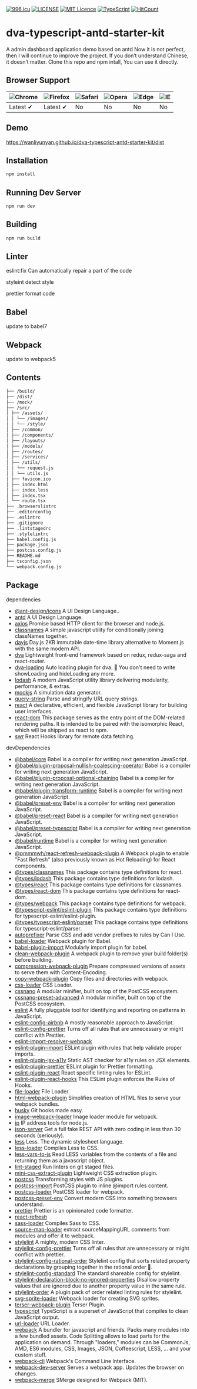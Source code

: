 
<a href="https://996.icu"><img src="https://img.shields.io/badge/link-996.icu-red.svg" alt="996.icu" /></a>
[![LICENSE](https://img.shields.io/badge/license-Anti%20996-blue.svg)](https://github.com/996icu/996.ICU/blob/master/LICENSE)
[![MIT Licence](https://badges.frapsoft.com/os/mit/mit.svg?v=103)](https://opensource.org/licenses/mit-license.php)
[![TypeScript](https://badges.frapsoft.com/typescript/version/typescript-next.svg?v=101)](https://github.com/ellerbrock/typescript-badges/)
[![HitCount](http://hits.dwyl.io/wanliyunyan/wanliyunyan/dva-typescript-antd-starter-kit.svg)](http://hits.dwyl.io/wanliyunyan/wanliyunyan/dva-typescript-antd-starter-kit)

# dva-typescript-antd-starter-kit

A admin dashboard application demo based on antd
Now it is not perfect, then I will continue to improve the project. 
If you don’t understand Chinese, it doesn’t matter. Clone this repo and npm intall, You can use it directly.

## Browser Support

![Chrome](https://raw.github.com/alrra/browser-logos/master/src/chrome/chrome_48x48.png) | ![Firefox](https://raw.github.com/alrra/browser-logos/master/src/firefox/firefox_48x48.png) | ![Safari](https://raw.github.com/alrra/browser-logos/master/src/safari/safari_48x48.png) | ![Opera](https://raw.github.com/alrra/browser-logos/master/src/opera/opera_48x48.png) | ![Edge](https://raw.github.com/alrra/browser-logos/master/src/edge/edge_48x48.png) | ![IE](https://raw.github.com/alrra/browser-logos/master/src/archive/internet-explorer_9-11/internet-explorer_9-11_48x48.png) |
--- | --- | --- | --- | --- | --- |
Latest ✔ | Latest ✔ | No | No | No | No |

## Demo
https://wanliyunyan.github.io/dva-typescript-antd-starter-kit/dist

## Installation

```bash
npm install
```

## Running Dev Server

```bash
npm run dev
```

## Building

```bash
npm run build
```
## Linter
eslint:fix Can automatically repair a part of the code  

styleint detect style 

prettier format code

## Babel
update to babel7

## Webpack
update to webpack5

## Contents

```bash
├── /build/                   
├── /dist/     
├── /mock/      
├── /src/              
│ ├── /assets/        
│ │ └── /images/       
│ │ └── /style/               
│ ├── /common/        
│ ├── /components/     
│ ├── /layouts/        
│ ├── /models/         
│ ├── /routes/         
│ ├── /services/       
│ ├── /utils/          
│ │ └── request.js     
│ │ └── utils.js 
│ ├── favicon.ico      
│ ├── index.html       
│ ├── index.less       
│ ├── index.tsx        
│ └── route.tsx 
├── .browserslistrc      
├── .editorconfig     
├── .eslintrc          
├── .gitignore  
├── .lintstagedrc     
├── .stylelintrc       
├── babel.config.js  
├── package.json       
├── postcss.config.js  
├── README.md  
├── tsconfig.json       
└── webpack.config.js  
```

## Package
dependencies
-   [@ant-design/icons](https://github.com/ant-design/ant-design) A UI Design Language..
-   [antd](https://github.com/ant-design/ant-design) A UI Design Language.
-   [axios](https://github.com/axios/axios) Promise based HTTP client for the browser and node.js.
-   [classnames](https://github.com/JedWatson/classnames) A simple javascript utility for conditionally joining classNames together.
-   [dayjs](https://github.com/iamkun/dayjs) Day.js 2KB immutable date-time library alternative to Moment.js with the same modern API.
-   [dva](https://github.com/dvajs/dva) Lightweight front-end framework based on redux, redux-saga and react-router.
-   [dva-loading](https://github.com/dvajs/dva/tree/master/packages/dva-loading) Auto loading plugin for dva. 👏 You don't need to write showLoading and hideLoading any more.
-   [lodash](https://github.com/lodash/lodash) A modern JavaScript utility library delivering modularity, performance, & extras.
-   [mockjs](https://github.com/nuysoft/Mock) A simulation data generator.
-   [query-string](https://github.com/sindresorhus/query-string) Parse and stringify URL query strings.
-   [react](https://github.com/facebook/react) A declarative, efficient, and flexible JavaScript library for building user interfaces.
-   [react-dom](https://github.com/facebook/react) This package serves as the entry point of the DOM-related rendering paths. It is intended to be paired with the isomorphic React, which will be shipped as react to npm.
-   [swr](https://github.com/zeit/swr) React Hooks library for remote data fetching.

devDependencies
-   [@babel/core](https://github.com/babel/babel) Babel is a compiler for writing next generation JavaScript. 
-   [@babel/plugin-proposal-nullish-coalescing-operator](https://github.com/babel/babel) Babel is a compiler for writing next generation JavaScript. 
-   [@babel/plugin-proposal-optional-chaining](https://github.com/babel/babel) Babel is a compiler for writing next generation JavaScript. 
-   [@babel/plugin-transform-runtime](https://github.com/babel/babel) Babel is a compiler for writing next generation JavaScript. 
-   [@babel/preset-env](https://github.com/babel/babel) Babel is a compiler for writing next generation JavaScript. 
-   [@babel/preset-react](https://github.com/babel/babel) Babel is a compiler for writing next generation JavaScript. 
-   [@babel/preset-typescript](https://github.com/babel/babel) Babel is a compiler for writing next generation JavaScript. 
-   [@babel/runtime](https://github.com/babel/babel) Babel is a compiler for writing next generation JavaScript. 
-   [@pmmmwh/react-refresh-webpack-plugin](https://github.com/pmmmwh/react-refresh-webpack-plugin) A Webpack plugin to enable "Fast Refresh" (also previously known as Hot Reloading) for React components. 
-   [@types/classnames](https://github.com/DefinitelyTyped/DefinitelyTyped) This package contains type definitions for react.
-   [@types/lodash](https://github.com/DefinitelyTyped/DefinitelyTyped) This package contains type definitions for lodash.
-   [@types/react](https://github.com/DefinitelyTyped/DefinitelyTyped) This package contains type definitions for classnames.
-   [@types/react-dom](https://github.com/DefinitelyTyped/DefinitelyTyped) This package contains type definitions for react-dom.
-   [@types/webpack](https://github.com/DefinitelyTyped/DefinitelyTyped) This package contains type definitions for webpack.
-   [@typescript-eslint/eslint-plugin](https://github.com/DefinitelyTyped/DefinitelyTyped) This package contains type definitions for typescript-eslint/eslint-plugin.
-   [@types/typescript-eslint/parser](https://github.com/DefinitelyTyped/DefinitelyTyped) This package contains type definitions for typescript-eslint/parser.
-   [autoprefixer](https://github.com/postcss/autoprefixer) Parse CSS and add vendor prefixes to rules by Can I Use.
-   [babel-loader](https://github.com/babel/babel-loader) Webpack plugin for Babel.
-   [babel-plugin-import](https://github.com/ant-design/babel-plugin-import) Modularly import plugin for babel.
-   [clean-webpack-plugin](https://github.com/johnagan/clean-webpack-plugin) A webpack plugin to remove your build folder(s) before building.
-   [compression-webpack-plugin](https://github.com/webpack-contrib/compression-webpack-plugin) Prepare compressed versions of assets to serve them with Content-Encoding.
-   [copy-webpack-plugin](https://github.com/webpack-contrib/copy-webpack-plugin) Copy files and directories with webpack.
-   [css-loader](https://github.com/webpack-contrib/css-loader) CSS Loader.
-   [cssnano](https://github.com/ben-eb/cssnano) A modular minifier, built on top of the PostCSS ecosystem. 
-   [cssnano-preset-advanced](https://github.com/ben-eb/cssnano) A modular minifier, built on top of the PostCSS ecosystem. 
-   [eslint](https://github.com/eslint/eslint) A fully pluggable tool for identifying and reporting on patterns in JavaScript.
-   [eslint-config-airbnb](https://github.com/airbnb/javascript) A mostly reasonable approach to JavaScript.
-   [eslint-config-prettier](https://github.com/prettier/eslint-config-prettier) Turns off all rules that are unnecessary or might conflict with Prettier.
-   [eslint-import-resolver-webpack](https://github.com/benmosher/eslint-plugin-import/tree/master/resolvers/webpack) 
-   [eslint-plugin-import](https://github.com/benmosher/eslint-plugin-import) ESLint plugin with rules that help validate proper imports.
-   [eslint-plugin-jsx-a11y](https://github.com/evcohen/eslint-plugin-jsx-a11y) Static AST checker for a11y rules on JSX elements.
-   [eslint-plugin-prettier](https://github.com/prettier/eslint-plugin-prettier) ESLint plugin for Prettier formatting.
-   [eslint-plugin-react](https://github.com/yannickcr/eslint-plugin-react) React specific linting rules for ESLint.
-   [eslint-plugin-react-hooks](https://github.com/facebook/react) This ESLint plugin enforces the Rules of Hooks.
-   [file-loader](https://github.com/webpack-contrib/file-loader) File Loader.
-   [html-webpack-plugin](https://github.com/jantimon/html-webpack-plugin) Simplifies creation of HTML files to serve your webpack bundles.
-   [husky](https://github.com/typicode/husky) Git hooks made easy.
-   [image-webpack-loader](https://github.com/tcoopman/image-webpack-loader) Image loader module for webpack.
-   [ip](https://github.com/indutny/node-ip) IP address tools for node.js.
-   [json-server](https://github.com/typicode/json-server) Get a full fake REST API with zero coding in less than 30 seconds (seriously).
-   [less](https://github.com/less/less.js) Less. The dynamic stylesheet language.
-   [less-loader](https://github.com/webpack-contrib/less-loader) Compiles Less to CSS.
-   [less-vars-to-js](https://github.com/michaeltaranto/less-vars-to-js) Read LESS variables from the contents of a file and returning them as a javascript object.
-   [lint-staged](https://github.com/okonet/lint-staged) Run linters on git staged files.
-   [mini-css-extract-plugin](https://github.com/webpack-contrib/mini-css-extract-plugin) Lightweight CSS extraction plugin.
-   [postcss](https://github.com/postcss/postcss) Transforming styles with JS plugins.
-   [postcss-import](https://github.com/postcss/postcss-import) PostCSS plugin to inline @import rules content.
-   [postcss-loader](https://github.com/postcss/postcss-loader) PostCSS loader for webpack.
-   [postcss-preset-env](https://github.com/csstools/postcss-preset-env) Convert modern CSS into something browsers understand.
-   [prettier](https://github.com/prettier/prettier) Prettier is an opinionated code formatter.
-   [react-refresh](https://github.com/facebook/react)
-   [sass-loader](https://github.com/webpack-contrib/sass-loader) Compiles Sass to CSS.
-   [source-map-loader](https://github.com/webpack-contrib/source-map-loader) extract sourceMappingURL comments from modules and offer it to webpack.
-   [stylelint](https://github.com/stylelint/stylelint) A mighty, modern CSS linter.
-   [stylelint-config-prettier](https://github.com/shannonmoeller/stylelint-config-prettier) Turns off all rules that are unnecessary or might conflict with prettier.
-   [stylelint-config-rational-order](https://github.com/constverum/stylelint-config-rational-order) Stylelint config that sorts related property declarations by grouping together in the rational order 🚦.
-   [stylelint-config-standard](https://github.com/stylelint/stylelint-config-standard) The standard shareable config for stylelint.
-   [stylelint-declaration-block-no-ignored-properties](https://github.com/kristerkari/stylelint-declaration-block-no-ignored-properties) Disallow property values that are ignored due to another property value in the same rule.
-   [stylelint-order](https://github.com/hudochenkov/stylelint-order) A plugin pack of order related linting rules for stylelint.
-   [svg-sprite-loader](https://github.com/kisenka/svg-sprite-loader) Webpack loader for creating SVG sprites.
-   [terser-webpack-plugin](https://github.com/webpack-contrib/terser-webpack-plugin) Terser Plugin.
-   [typescript](https://github.com/Microsoft/TypeScript) TypeScript is a superset of JavaScript that compiles to clean JavaScript output. 
-   [url-loader](https://github.com/webpack-contrib/url-loader) URL Loader.
-   [webpack](https://github.com/webpack/webpack) A bundler for javascript and friends. Packs many modules into a few bundled assets. Code Splitting allows to load parts for the application on demand. Through "loaders," modules can be CommonJs, AMD, ES6 modules, CSS, Images, JSON, Coffeescript, LESS, ... and your custom stuff.
-   [webpack-cli](https://github.com/webpack/webpack-cli) Webpack's Command Line Interface.
-   [webpack-dev-server](https://github.com/webpack/webpack-dev-server) Serves a webpack app. Updates the browser on changes.
-   [webpack-merge](https://github.com/survivejs/webpack-merge) SMerge designed for Webpack (MIT).
